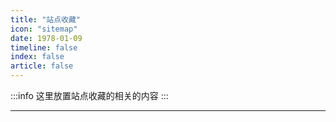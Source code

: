```yaml
---
title: "站点收藏"
icon: "sitemap"
date: 1978-01-09
timeline: false
index: false
article: false
---
```


:::info
这里放置站点收藏的相关的内容
:::

--- 
<AutoCatalog />
